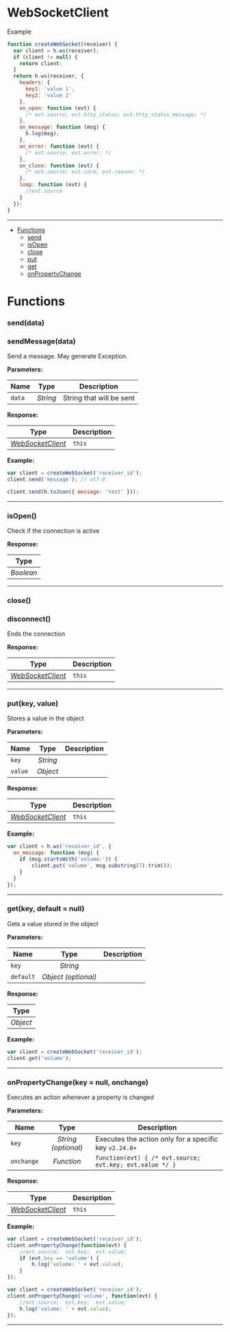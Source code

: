 # WebSocketClient

Example
```javascript
function createWebSocket(receiver) {
  var client = h.ws(receiver);
  if (client != null) {
    return client;
  }
  return h.ws(receiver, {
    headers: {
      key1: 'value 1',
      key2: 'value 2'
    },
    on_open: function (evt) {
      /* evt.source; evt.http_status; evt.http_status_message; */
    },
    on_message: function (msg) {
      h.log(msg);
    },
    on_error: function (evt) {
      /* evt.source; evt.error; */
    },
    on_close: function (evt) {
      /* evt.source; evt.core; evt.reason; */
    },
    loop: function (evt) {
      //evt.source
    }
  });
}
```

---

- [Functions](#functions)
  - [send](#senddata)
  - [isOpen](#isopen)
  - [close](#close)
  - [put](#putkey-value)
  - [get](#getkey-default--null)
  - [onPropertyChange](#onpropertychangekey--null-onchange)


# Functions 
### send(data)
### sendMessage(data)
Send a message. May generate Exception.

**Parameters:**

| Name | Type  | Description |
| ---- | :---: | ------------|
| `data` | _String_ | String that will be sent |


**Response:**

| Type  | Description |
| :---: | ------------|
| _[WebSocketClient](https://github.com/holyrics/jslib/blob/main/doc/en/WebSocketClient.md)_ | `this` |


**Example:**

```javascript
var client = createWebSocket('receiver_id');
client.send('message'); // utf-8

client.send(h.toJson({ message: 'test' }));
```

---


### isOpen()
Check if the connection is active



**Response:**

| Type  |
| :---: |
| _Boolean_ | 


---


### close()
### disconnect()
Ends the connection



**Response:**

| Type  | Description |
| :---: | ------------|
| _[WebSocketClient](https://github.com/holyrics/jslib/blob/main/doc/en/WebSocketClient.md)_ | `this` |


---


### put(key, value)
Stores a value in the object

**Parameters:**

| Name | Type  | Description |
| ---- | :---: | ------------|
| `key` | _String_ |  |
| `value` | _Object_ |  |


**Response:**

| Type  | Description |
| :---: | ------------|
| _[WebSocketClient](https://github.com/holyrics/jslib/blob/main/doc/en/WebSocketClient.md)_ | `this` |


**Example:**

```javascript
var client = h.ws('receiver_id', {
  on_message: function (msg) {
    if (msg.startsWith('volume:')) {
        client.put('volume', msg.substring(7).trim());
    }
  }
});
```

---


### get(key, default = null)
Gets a value stored in the object

**Parameters:**

| Name | Type  | Description |
| ---- | :---: | ------------|
| `key` | _String_ |  |
| `default` | _Object (optional)_ |  |


**Response:**

| Type  |
| :---: |
| _Object_ | 


**Example:**

```javascript
var client = createWebSocket('receiver_id');
client.get('volume');
```

---


### onPropertyChange(key = null, onchange)
Executes an action whenever a property is changed

**Parameters:**

| Name | Type  | Description |
| ---- | :---: | ------------|
| `key` | _String (optional)_ | Executes the action only for a specific key `v2.24.0+` |
| `onchange` | _Function_ | `function(evt) { /* evt.source; evt.key; evt.value */ }` |


**Response:**

| Type  | Description |
| :---: | ------------|
| _[WebSocketClient](https://github.com/holyrics/jslib/blob/main/doc/en/WebSocketClient.md)_ | `this` |


**Example:**

```javascript
var client = createWebSocket('receiver_id');
client.onPropertyChange(function(evt) {
    //evt.source;  evt.key;  evt.value;
    if (evt.key == 'volume') {
        h.log('volume: ' + evt.value);
    }
});

var client = createWebSocket('receiver_id');
client.onPropertyChange('volume', function(evt) {
    //evt.source;  evt.key;  evt.value;
    h.log('volume: ' + evt.value);
});
```

---
